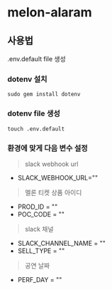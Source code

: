 # melon-alaram

## 사용법 
.env.default file 생성 

### dotenv 설치
`sudo gem install dotenv`

### dotenv file 생성
`touch .env.default`


### 환경에 맞게 다음 변수 설정

> slack webhook url
- SLACK_WEBHOOK_URL=""
> 멜론 티켓 상품 아이디 
- PROD_ID = ""
- POC_CODE = ""
> slack 채널
- SLACK_CHANNEL_NAME = ""
- SELL_TYPE = ""
> 공연 날짜
- PERF_DAY = ""
